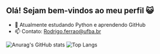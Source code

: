 ## Olá! Sejam bem-vindos ao meu perfil 😺

- 🌱 Atualmente estudando Python e aprendendo GitHub
- 📫 Contato: Rodrigo.ferrao@ufba.br


![Anurag's GitHub stats](https://github-readme-stats.vercel.app/api?username=RodrigoFerrao&show_icons=true&theme=merko)
![Top Langs](https://github-readme-stats.vercel.app/api/top-langs/?username=RodrigoFerrao&theme=merko)
